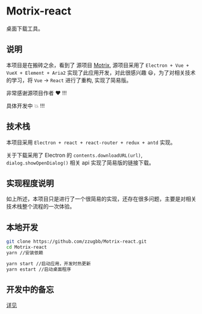 # Motrix-react

桌面下载工具。

## 说明

本项目是在搬砖之余，看到了 源项目 [Motrix](https://github.com/agalwood/Motrix), 源项目采用了 `Electron + Vue + VueX + Element + Aria2` 实现了此应用开发，对此很感兴趣 :smiley:，为了对相关技术的学习，将 `Vue` -> `React` 进行了重构, 实现了简易版。

非常感谢源项目作者 :heart: !!!

具体开发中 :boom: !!!

## 技术栈

本项目采用 `Electron + react + react-router + redux + antd` 实现。

关于下载采用了 Electron 的 `contents.downloadURL(url)`, `dialog.showOpenDialog()` 相关 api 实现了简易版的链接下载。

## 实现程度说明

如上所述，本项目只是进行了一个很简易的实现，还存在很多问题，主要是对相关技术栈整个流程的一次体验。

## 本地开发

```sh
git clone https://github.com/zzugbb/Motrix-react.git
cd Motrix-react
yarn //安装依赖

yarn start //启动应用，开发时热更新
yarn estart //启动桌面程序
```

## 开发中的备忘

[详见](./README_DEV.md)